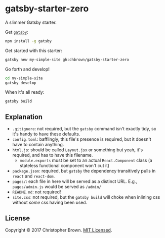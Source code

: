 # gatsby-starter-zero

A slimmer Gatsby starter.

Get [`gatsby`](https://github.com/gatsbyjs/gatsby):

```sh
npm install -g gatsby
```

Get started with this starter:

```sh
gatsby new my-simple-site gh:chbrown/gatsby-starter-zero
```

Go forth and develop!

```sh
cd my-simple-site
gatsby develop
```

When it's all ready:

```sh
gatsby build
```

## Explanation

* `.gitignore`: not required, but the `gatsby` command isn't exactly tidy, so it's handy to have these defaults.
* `config.toml`: bafflingly, this file's presence is required, but it doesn't have to contain anything.
* `html.js`: should be called `Layout.jsx` or something but yeah, it's required, and has to have this filename.
  - `module.exports` must be set to an actual `React.Component` class (a stateless functional component won't cut it)
* `package.json`: required, but `gatsby` the dependency transitively pulls in `react` and `react-dom`.
* `pages/`: each file in here will be served as a distinct URL. E.g., `pages/admin.js` would be served as `/admin/`
* `README.md`: not required!
* `site.css`: not required, but the `gatsby build` will choke when inlining css without _some_ css having been used.


## License

Copyright © 2017 Christopher Brown. [MIT Licensed](https://chbrown.github.io/licenses/MIT/#2017).
